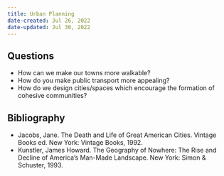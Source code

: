 ```yaml
---
title: Urban Planning
date-created: Jul 26, 2022
date-updated: Jul 30, 2022
---
```


## Questions

- How can we make our towns more walkable?
- How do you make public transport more appealing?
- How do we design cities/spaces which encourage the formation of cohesive communities?

## Bibliography

- Jacobs, Jane. The Death and Life of Great American Cities. Vintage Books ed. New York: Vintage Books, 1992.
- Kunstler, James Howard. The Geography of Nowhere: The Rise and Decline of America’s Man-Made Landscape. New York: Simon & Schuster, 1993.
